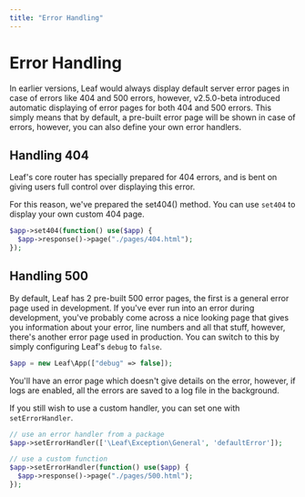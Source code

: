 ```yaml
---
title: "Error Handling"
---
```


# Error Handling
<!-- markdownlint-disable no-inline-html -->

In earlier versions, Leaf would always display default server error pages in case of errors like 404 and 500 errors, however, v2.5.0-beta introduced automatic displaying of error pages for both 404 and 500 errors. This simply means that by default, a pre-built error page will be shown in case of errors, however, you can also define your own error handlers.

## Handling 404

Leaf's core router has specially prepared for 404 errors, and is bent on giving users full control over displaying this error.

For this reason, we've prepared the set404() method. You can use `set404` to display your own custom 404 page.

```php
$app->set404(function() use($app) {
  $app->response()->page("./pages/404.html");
});
```

## Handling 500

By default, Leaf has 2 pre-built 500 error pages, the first is a general error page used in development. If you've ever run into an error during development, you've probably come across a nice looking page that gives you information about your error, line numbers and all that stuff, however, there's another error page used in production. You can switch to this by simply configuring Leaf's `debug` to `false`.

```php
$app = new Leaf\App(["debug" => false]);
```

You'll have an error page which doesn't give details on the error, however, if logs are enabled, all the errors are saved to a log file in the background.

If you still wish to use a custom handler, you can set one with `setErrorHandler`.

```php
// use an error handler from a package
$app->setErrorHandler(['\Leaf\Exception\General', 'defaultError']);

// use a custom function
$app->setErrorHandler(function() use($app) {
  $app->response()->page("./pages/500.html");
});
```
